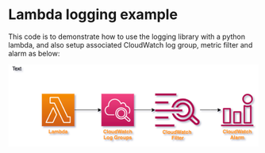# Lambda logging example

This code is to demonstrate how to use the logging library with a python lambda, and also setup associated CloudWatch log group, metric filter and alarm as below:

![](readme_assets/infra.png)
